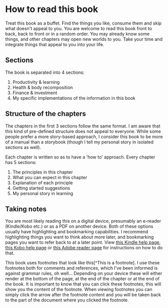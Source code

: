 # How to read this book

Treat this book as a buffet. Find the things you like, consume them and skip what doesn't appeal to you. You are welcome to read this book front to back, back to front or in a random order. You may already know some things, and other chapters may open new worlds to you. Take your time and integrate things that appeal to you into your life.

## Sections

The book is separated into 4 sections:

1. Productivity & learning
2. Health & body recomposition
3. Finance & investment
4. My specific implementations of the information in this book

## Structure of the chapters

The chapters in the first 3 sections follow the same format. I am aware that this kind of pre-defined structure does not appeal to everyone. While some people prefer a more story-based approach, I consider this book to be more of a manual than a storybook (though I tell my personal story in isolated sections as well). 

Each chapter is written so as to have a 'how to' approach. Every chapter has 5 sections:

1. The principles in this chapter
2. What you can expect in this chapter
3. Explanation of each principle
4. Getting started suggestions
5. My personal story in learning

## Taking notes

You are most likely reading this on a digital device, presumably an e-reader (Kindle/Kobo etc.) or as a PDF on another device. Both of these options usually have highlighting and bookmarking capabilities. I recommend highlighting things you want to think about more later, and bookmarking pages you want to refer back to at a later point. View [this Kindle help page](https://www.amazon.com/gp/help/customer/display.html?nodeId=201241990), [this Kobo help page](https://www.kobo.com/help/en-US/article/3271/highlighting-text-on-your-kobo-ereader) or [this Adobe reader page](https://helpx.adobe.com/acrobat/using/mark-text-edits.html) for instructions on how to do that.

This book uses footnotes that look like this[^This is a footnote]. I use these footnotes both for comments and references, which I've been informed is against grammar rules, oh well... Depending on your device these will either render at the bottom of the page, at the end of the chapter or at the end of the book. It is important to know that you can click these footnotes, this will show you the content of the footnote. When viewing footnotes you can simply click the arrow after the footnote content and you will be taken back to the part of the document where you clicked the footnote.
